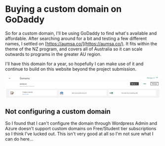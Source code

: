 # Buying a custom domain on GoDaddy

So for a custom domain, I'll be using GoDaddy to find what's available and affordable. After searching around for a bit and testing a few different names, I settled on [https://aumsa.co/](https://aumsa.co/). It fits within the theme of the NZ program, and covers all of Australia so it can scale outwards to programs in the greater AU region.

I'll have this domain for a year, so hopefully I can make use of it and continue to build on this website beyond the project submission.

![GoDaddy purchased domains](../../../.gitbook/assets/image%20%28115%29.png)

## Not configuring a custom domain

So I found that I can't configure the domain through Wordpress Admin and Azure doesn't support custom domains on Free/Student tier subscriptions so I think I've lucked out. This isn't very good at all so I'm not sure what I can do here...

